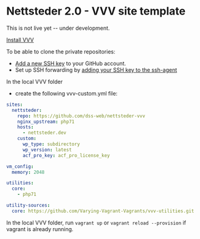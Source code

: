 # Nettsteder 2.0 - VVV site template

This is not live yet -- under development.

[Install VVV](https://varyingvagrantvagrants.org/docs/en-US/installation/)

To be able to clone the private repositories:
- [Add a new SSH key](https://help.github.com/articles/adding-a-new-ssh-key-to-your-github-account/) to your GitHub account.
- Set up SSH forwarding by [adding your SSH key to the ssh-agent](https://help.github.com/articles/generating-a-new-ssh-key-and-adding-it-to-the-ssh-agent/#adding-your-ssh-key-to-the-ssh-agent)

In the local VVV folder
- create the following vvv-custom.yml file:
```yml
sites:
  nettsteder:
    repo: https://github.com/dss-web/nettsteder-vvv
    nginx_upstream: php71
    hosts:
      - nettsteder.dev
    custom:
      wp_type: subdirectory
      wp_version: latest
      acf_pro_key: acf_pro_license_key

vm_config:
  memory: 2048

utilities:
  core:
    - php71

utility-sources:
  core: https://github.com/Varying-Vagrant-Vagrants/vvv-utilities.git
```

In the local VVV folder, run `vagrant up` or `vagrant reload --provision` if vagrant is already running.
